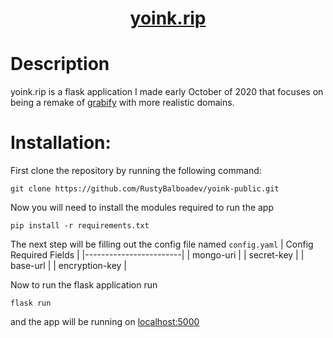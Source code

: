 <div align="center">
    <h1><a href="https://yoink.rip">yoink.rip</a></h1>
</div>

# Description
yoink.rip is a flask application I made early October of 2020 that focuses on being a remake of [grabify](https://grabify.link) with more realistic domains.

# Installation:

First clone the repository by running the following command:
```
git clone https://github.com/RustyBalboadev/yoink-public.git
```
Now you will need to install the modules required to run the app
```
pip install -r requirements.txt
```
The next step will be filling out the config file named ``config.yaml``
| Config Required Fields |
|------------------------|
| mongo-uri              |
| secret-key             |
| base-url               |
| encryption-key         |

Now to run the flask application run
```
flask run
```
and the app will be running on [localhost:5000](http://localhost:5000)